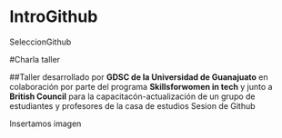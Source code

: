 # IntroGithub
 SeleccionGithub

#Charla taller

##Taller desarrollado por **GDSC de la Universidad de Guanajuato** en colaboración por parte del programa **Skillsforwomen in tech** y junto a **British Council** para la capacitacón-actualización de un grupo de estudiantes y profesores de la casa de estudios
Sesion de Github

Insertamos imagen 